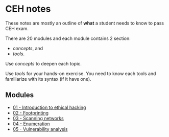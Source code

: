 # CEH notes

These notes are mostly an outline of **what** a student needs to know to pass CEH exam.

There are 20 modules and each module contains 2 section:

- _concepts_, and
- _tools_.

Use _concepts_ to deepen each topic.

Use _tools_ for your hands-on exercise. You need to know each tools and familiarize with its syntax (if it have one).

## Modules

- [01 - Introduction to ethical hacking](modules/01.md)
- [02 - Footprinting](modules/02.md)
- [03 - Scanning networks](modules/03.md)
- [04 - Enumeration](modules/04.md)
- [05 - Vulnerability analysis](modules/05.md)
